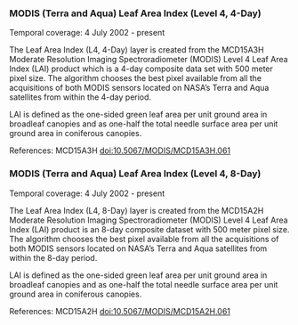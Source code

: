 ### MODIS (Terra and Aqua) Leaf Area Index (Level 4, 4-Day)
Temporal coverage: 4 July 2002 - present

The Leaf Area Index (L4, 4-Day) layer is created from the MCD15A3H Moderate Resolution Imaging Spectroradiometer (MODIS) Level 4 Leaf Area Index (LAI) product which is a 4-day composite data set with 500 meter pixel size. The algorithm chooses the best pixel available from all the acquisitions of both MODIS sensors located on NASA’s Terra and Aqua satellites from within the 4-day period.

LAI is defined as the one-sided green leaf area per unit ground area in broadleaf canopies and as one-half the total needle surface area per unit ground area in coniferous canopies.

References: MCD15A3H [doi:10.5067/MODIS/MCD15A3H.061](https://doi.org/10.5067/MODIS/MCD15A3H.061)

### MODIS (Terra and Aqua) Leaf Area Index (Level 4, 8-Day)
Temporal coverage: 4 July 2002 - present

The Leaf Area Index (L4, 8-Day) layer is created from the MCD15A2H Moderate Resolution Imaging Spectroradiometer (MODIS) Level 4 Leaf Area Index (LAI) product is an 8-day composite dataset with 500 meter pixel size. The algorithm chooses the best pixel available from all the acquisitions of both MODIS sensors located on NASA’s Terra and Aqua satellites from within the 8-day period.

LAI is defined as the one-sided green leaf area per unit ground area in broadleaf canopies and as one-half the total needle surface area per unit ground area in coniferous canopies.

References: MCD15A2H [doi:10.5067/MODIS/MCD15A2H.061](https://doi.org/10.5067/MODIS/MCD15A2H.061)
